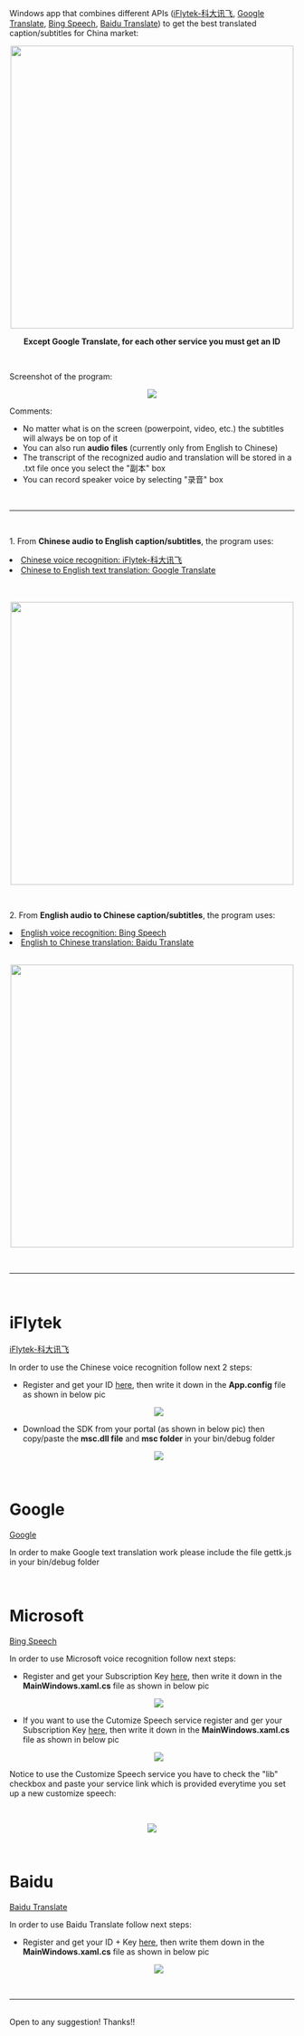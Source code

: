 Windows app that combines different APIs (<a href="http://www.xfyun.cn/services/voicedictation">iFlytek-科大讯飞</a>, <a href="https://traslate.google.cn">Google Translate</a>, <a href="https://azure.microsoft.com/en-us/services/cognitive-services/speech/">Bing Speech</a>, <a href="http://fanyi-api.baidu.com/api/trans/product/index">Baidu Translate</a>) to get the best translated caption/subtitles for China market:

<p align="center"><img src="https://user-images.githubusercontent.com/24521991/32063973-2f13fd20-baab-11e7-93c1-61155a152a3c.png" width="500"></p>

<p align="center"><b>Except Google Translate, for each other service you must get an ID</b></p>
<br/>

Screenshot of the program:
<p align="center"><img src="https://user-images.githubusercontent.com/24521991/32085308-d218c690-bb00-11e7-86d1-debebfe03c76.jpg"></p>
Comments:
<ul>
<li>No matter what is on the screen (powerpoint, video, etc.) the subtitles will always be on top of it</li>
<li>You can also run <b>audio files</b> (currently only from English to Chinese)</li>
<li>The transcript of the recognized audio and translation will be stored in a .txt file once you select the "副本" box</li>
<li>You can record speaker voice by selecting "录音" box</li>
</ul>
<br/>
<hr></hr>
<br/>
<p>1. From <b>Chinese audio to English caption/subtitles</b>, the program uses:</p>

<u>
<li>Chinese voice recognition: <a href="http://www.xfyun.cn/services/voicedictation">iFlytek-科大讯飞</a></li>
<li>Chinese to English text translation: <a href="https://traslate.google.cn">Google Translate</a></li>
</u>

<br/>
<br/>

<p align="center"><img src="https://user-images.githubusercontent.com/24521991/32063586-2729e396-baaa-11e7-9f0d-71f921fba63f.png" width="500"></p>
<br/>

<p>2. From <b>English audio to Chinese caption/subtitles</b>, the program uses:</p>

<u>
<li>English voice recognition: <a href="https://azure.microsoft.com/en-us/services/cognitive-services/speech/">Bing Speech</a></li>
<li>English to Chinese translation: <a href="http://fanyi-api.baidu.com/api/trans/product/index">Baidu Translate</a></li>
</u>

<br/>
<p align="center"><img src="https://user-images.githubusercontent.com/24521991/32063559-108eba8a-baaa-11e7-93b2-f4baecc82aff.png" width="500"></p>

<br/>
<hr></hr>
<br/>

<h1>iFlytek</h1>
<a href="http://www.xfyun.cn/services/voicedictation">iFlytek-科大讯飞</a>
<br/>
<p>In order to use the Chinese voice recognition follow next 2 steps:</p>
<ul>
<li>Register and get your ID <a href="http://www.xfyun.cn/services/voicedictation">here</a>, then write it down in the <b>App.config</b> file as shown in below pic
  
  <p align="center"><img src="https://user-images.githubusercontent.com/24521991/32303913-86bf042a-bfa6-11e7-8b97-9109786c75cc.png"></p>
  
<li>Download the SDK from your portal (as shown in below pic) then copy/paste the <b>msc.dll file</b> and <b>msc folder</b> in your bin/debug folder
  <p align="center"><img src="https://user-images.githubusercontent.com/24521991/32142652-83a1f13a-bcd6-11e7-9898-8535c88a85cc.png"></p>
</ul>

<br/>

<h1>Google</h1>
<a href="http://translate.google.cn">Google</a>
<br/>
<p>In order to make Google text translation work please include the file gettk.js in your bin/debug folder</p>

<br/>

<h1>Microsoft</h1>
<a href="https://azure.microsoft.com/en-us/services/cognitive-services/speech/">Bing Speech</a>
<br/>
<p>In order to use Microsoft voice recognition follow next steps:</p>
<ul>
<li>Register and get your Subscription Key <a href="https://azure.microsoft.com/en-us/services/cognitive-services/speech/">here</a>, then write it down in the <b>MainWindows.xaml.cs</b> file as shown in below pic
  
  <p align="center"><img src="https://user-images.githubusercontent.com/24521991/32304363-9f2413ea-bfa9-11e7-999b-11de73775833.png"></p>
  
<li>If you want to use the Cutomize Speech service register and ger your Subscription Key <a href="https://azure.microsoft.com/en-us/services/cognitive-services/custom-speech-service/">here</a>, then write it down in the <b>MainWindows.xaml.cs</b> file as shown in below pic
  
  <p align="center"><img src="https://user-images.githubusercontent.com/24521991/32304499-b967e5d2-bfaa-11e7-8761-4402b7481145.png"></p>
</ul>

<p>Notice to use the Customize Speech service you have to check the "lib" checkbox and paste your service link which is provided everytime you set up a new customize speech:</p>
<br/>
<p align="center"><img src="https://user-images.githubusercontent.com/24521991/32304730-5ba21b50-bfac-11e7-8671-8cd11e1d74d5.png"></p>
<br/>

<h1>Baidu</h1>
<a href="http://fanyi-api.baidu.com/api/trans/product/index">Baidu Translate</a>
<br/>
<p>In order to use Baidu Translate follow next steps:</p>
<ul>
<li>Register and get your ID + Key <a href="http://fanyi-api.baidu.com/api/trans/product/index">here</a>, then write them down in the <b>MainWindows.xaml.cs</b> file as shown in below pic
  
  <p align="center"><img src="https://user-images.githubusercontent.com/24521991/32305104-64a33a70-bfae-11e7-9536-669bcea7e5b9.png"></p>

</ul>

<br/>
<hr></hr>
<br/>
Open to any suggestion! Thanks!!
